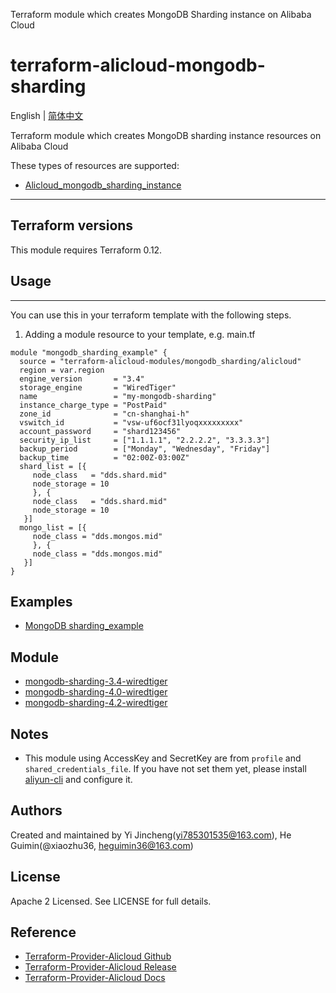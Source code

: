 Terraform module which creates MongoDB Sharding instance on Alibaba Cloud

 terraform-alicloud-mongodb-sharding
=====================================================================

English | [简体中文](https://github.com/terraform-alicloud-modules/terraform-alicloud-mongodb_sharding/blob/master/README-CN.md)

Terraform module which creates MongoDB sharding instance resources on Alibaba Cloud

These types of resources are supported:

* [Alicloud_mongodb_sharding_instance](https://www.terraform.io/docs/providers/alicloud/r/mongodb_sharding_instance.html)

----------------------

## Terraform versions

This module requires Terraform 0.12.

## Usage
-----
You can use this in your terraform template with the following steps.

1. Adding a module resource to your template, e.g. main.tf

```hcl
module "mongodb_sharding_example" {
  source = "terraform-alicloud-modules/mongodb_sharding/alicloud"
  region = var.region
  engine_version       = "3.4"
  storage_engine       = "WiredTiger"
  name                 = "my-mongodb-sharding"
  instance_charge_type = "PostPaid"
  zone_id              = "cn-shanghai-h"
  vswitch_id           = "vsw-uf6ocf31lyoqxxxxxxxxx"
  account_password     = "shard123456"
  security_ip_list     = ["1.1.1.1", "2.2.2.2", "3.3.3.3"]
  backup_period        = ["Monday", "Wednesday", "Friday"]
  backup_time          = "02:00Z-03:00Z"
  shard_list = [{
     node_class   = "dds.shard.mid"
     node_storage = 10
     }, {
     node_class   = "dds.shard.mid"
     node_storage = 10
   }]
  mongo_list = [{
     node_class = "dds.mongos.mid"
     }, {
     node_class = "dds.mongos.mid"
   }]
}
```

## Examples

* [MongoDB sharding_example](https://github.com/terraform-alicloud-modules/terraform-alicloud-mongodb_sharding/tree/master/examples/mongodb_sharding)

## Module

* [mongodb-sharding-3.4-wiredtiger](https://github.com/terraform-alicloud-mongodb_sharding/tree/mongodb/modules/mongodb-sharding-3.4-wiredtiger)
* [mongodb-sharding-4.0-wiredtiger](https://github.com/terraform-alicloud-mongodb_sharding/tree/mongodb/modules/mongodb-sharding-4.0-wiredtiger)
* [mongodb-sharding-4.2-wiredtiger](https://github.com/terraform-alicloud-mongodb_sharding/tree/mongodb/modules/mongodb-sharding-4.2-wiredtiger)

## Notes

* This module using AccessKey and SecretKey are from `profile` and `shared_credentials_file`.
If you have not set them yet, please install [aliyun-cli](https://github.com/aliyun/aliyun-cli#installation) and configure it.


Authors
---------
Created and maintained by Yi Jincheng(yi785301535@163.com), He Guimin(@xiaozhu36, heguimin36@163.com)

License
----
Apache 2 Licensed. See LICENSE for full details.

Reference
---------
* [Terraform-Provider-Alicloud Github](https://github.com/terraform-providers/terraform-provider-alicloud)
* [Terraform-Provider-Alicloud Release](https://releases.hashicorp.com/terraform-provider-alicloud/)
* [Terraform-Provider-Alicloud Docs](https://www.terraform.io/docs/providers/alicloud/index.html)
